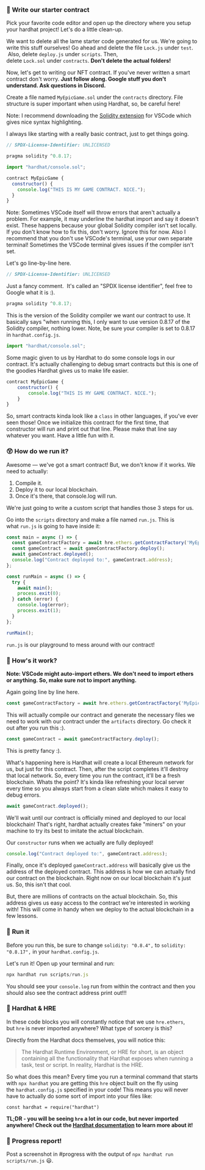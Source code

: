 ### 📝 Write our starter contract

Pick your favorite code editor and open up the directory where you setup your hardhat project! Let's do a little clean-up.

We want to delete all the lame starter code generated for us. We're going to write this stuff ourselves! Go ahead and delete the file `Lock.js` under `test`.  Also, delete `deploy.js` under `scripts`. Then, delete `Lock.sol` under `contracts`. **Don't delete the actual folders!**

Now, let's get to writing our NFT contract. If you've never written a smart contract don't worry. **Just follow along. Google stuff you don't understand. Ask questions in Discord.**

Create a file named `MyEpicGame.sol` under the `contracts` directory. File structure is super important when using Hardhat, so, be careful here!

Note: I recommend downloading the [Solidity extension](https://marketplace.visualstudio.com/items?itemName=JuanBlanco.solidity) for VSCode which gives nice syntax highlighting.

I always like starting with a really basic contract, just to get things going.

```javascript
// SPDX-License-Identifier: UNLICENSED

pragma solidity ^0.8.17;

import "hardhat/console.sol";

contract MyEpicGame {
  constructor() {
    console.log("THIS IS MY GAME CONTRACT. NICE.");
  }
}
```

Note: Sometimes VSCode itself will throw errors that aren't actually a problem. For example, it may underline the hardhat import and say it doesn't exist. These happens because your global Solidity compiler isn't set locally. If you don't know how to fix this, don't worry. Ignore this for now. Also I recommend that you don't use VSCode's terminal, use your own separate terminal! Sometimes the VSCode terminal gives issues if the compiler isn't set.

Let's go line-by-line here.

```javascript
// SPDX-License-Identifier: UNLICENSED
```

Just a fancy comment.  It's called an "SPDX license identifier", feel free to Google what it is :).

```javascript
pragma solidity ^0.8.17;
```

This is the version of the Solidity compiler we want our contract to use. It basically says "when running this, I only want to use version 0.8.17 of the Solidity compiler, nothing lower. Note, be sure your compiler is set to 0.8.17 in `hardhat.config.js`.

```javascript
import "hardhat/console.sol";
```

Some magic given to us by Hardhat to do some console logs in our contract. It's actually challenging to debug smart contracts but this is one of the goodies Hardhat gives us to make life easier.

```javascript
contract MyEpicGame {
    constructor() {
        console.log("THIS IS MY GAME CONTRACT. NICE.");
    }
}
```

So, smart contracts kinda look like a `class` in other languages, if you've ever seen those! Once we initialize this contract for the first time, that constructor will run and print out that line. Please make that line say whatever you want. Have a little fun with it.

### 😲 How do we run it?

Awesome — we've got a smart contract! But, we don't know if it works. We need to actually:

1. Compile it.
2. Deploy it to our local blockchain.
3. Once it's there, that console.log will run.

We're just going to write a custom script that handles those 3 steps for us.

Go into the `scripts` directory and make a file named `run.js`. This is what `run.js` is going to have inside it:

```javascript
const main = async () => {
  const gameContractFactory = await hre.ethers.getContractFactory('MyEpicGame');
  const gameContract = await gameContractFactory.deploy();
  await gameContract.deployed();
  console.log("Contract deployed to:", gameContract.address);
};

const runMain = async () => {
  try {
    await main();
    process.exit(0);
  } catch (error) {
    console.log(error);
    process.exit(1);
  }
};

runMain();
```

`run.js` is our playground to mess around with our contract!

### 🤔 How's it work?

**Note: VSCode might auto-import ethers. We don't need to import ethers or anything. So, make sure not to import anything.**

Again going line by line here.

```javascript
const gameContractFactory = await hre.ethers.getContractFactory('MyEpicGame');
```

This will actually compile our contract and generate the necessary files we need to work with our contract under the `artifacts` directory. Go check it out after you run this :).

```javascript
const gameContract = await gameContractFactory.deploy();
```

This is pretty fancy :).

What's happening here is Hardhat will create a local Ethereum network for us, but just for this contract. Then, after the script completes it'll destroy that local network. So, every time you run the contract, it'll be a fresh blockchain. Whats the point? It's kinda like refreshing your local server every time so you always start from a clean slate which makes it easy to debug errors.

```javascript
await gameContract.deployed();
```

We'll wait until our contract is officially mined and deployed to our local blockchain! That's right, hardhat actually creates fake "miners" on your machine to try its best to imitate the actual blockchain.

Our `constructor` runs when we actually are fully deployed!

```javascript
console.log("Contract deployed to:", gameContract.address);
```

Finally, once it's deployed `gameContract.address` will basically give us the address of the deployed contract. This address is how we can actually find our contract on the blockchain. Right now on our local blockchain it's just us. So, this isn't that cool.

But, there are millions of contracts on the actual blockchain. So, this address gives us easy access to the contract we're interested in working with! This will come in handy when we deploy to the actual blockchain in a few lessons.

### 💨 Run it

Before you run this, be sure to change `solidity: "0.8.4",` to `solidity: "0.8.17",` in your `hardhat.config.js`.

Let's run it! Open up your terminal and run:

```javascript
npx hardhat run scripts/run.js
```

You should see your `console.log` run from within the contract and then you should also see the contract address print out!!!


### 🎩 Hardhat & HRE

In these code blocks you will constantly notice that we use `hre.ethers`, but `hre` is never imported anywhere? What type of sorcery is this?

Directly from the Hardhat docs themselves, you will notice this:

> The Hardhat Runtime Environment, or HRE for short, is an object containing all the functionality that Hardhat exposes when running a task, test or script. In reality, Hardhat is the HRE.
> 

So what does this mean? Every time you run a terminal command that starts with `npx hardhat` you are getting this `hre` object built on the fly using the `hardhat.config.js` specified in your code! This means you will never have to actually do some sort of import into your files like:

`const hardhat = require("hardhat")`

**TL;DR - you will be seeing `hre` a lot in our code, but never imported anywhere! Check out the [Hardhat documentation](https://hardhat.org/advanced/hardhat-runtime-environment.html) to learn more about it!**

### 🚨 Progress report!

Post a screenshot in #progress with the output of `npx hardhat run scripts/run.js` 😃.
